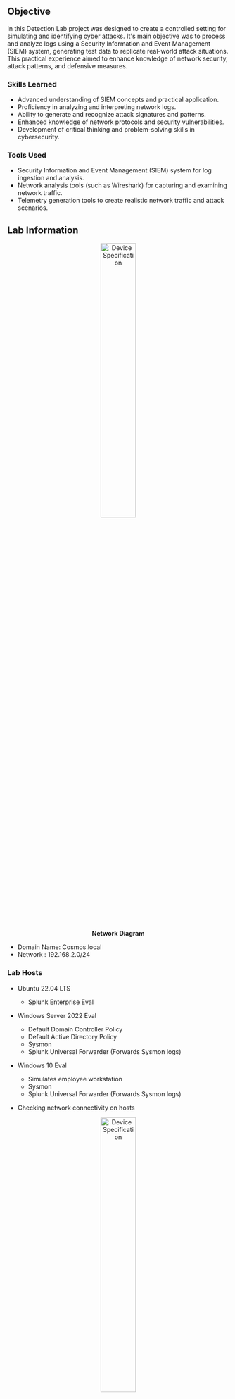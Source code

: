 ## Objective

In this Detection Lab project was designed to create a controlled setting for simulating and identifying cyber attacks. It's main objective was to process and analyze logs using a Security Information and Event Management (SIEM) system, generating test data to replicate real-world attack situations. This practical experience aimed to enhance knowledge of network security, attack patterns, and defensive measures.

### Skills Learned

- Advanced understanding of SIEM concepts and practical application.
- Proficiency in analyzing and interpreting network logs.
- Ability to generate and recognize attack signatures and patterns.
- Enhanced knowledge of network protocols and security vulnerabilities.
- Development of critical thinking and problem-solving skills in cybersecurity.

### Tools Used

- Security Information and Event Management (SIEM) system for log ingestion and analysis.
- Network analysis tools (such as Wireshark) for capturing and examining network traffic.
- Telemetry generation tools to create realistic network traffic and attack scenarios.

## Lab Information

<p align="center">
<img src="https://imgur.com/VUDviOE.png" height="40%" width="40%" alt="Device Specification"/>
<br/>
<b>Network Diagram</b>
<br/>

- Domain Name: Cosmos.local
- Network : 192.168.2.0/24
 
### Lab Hosts

- Ubuntu 22.04 LTS
  - Splunk Enterprise Eval
- Windows Server 2022 Eval
  - Default Domain Controller Policy
  - Default Active Directory Policy
  - Sysmon 
  - Splunk Universal Forwarder (Forwards Sysmon logs)
- Windows 10 Eval
  - Simulates employee workstation
  - Sysmon  
  - Splunk Universal Forwarder (Forwards Sysmon logs)  

- Checking network connectivity on hosts
<p align="center">
<img src="https://imgur.com/HDXm454.png" height="40%" width="40%" alt="Device Specification"/>
<br/>
<b>Splunk Server IP Address and status is running</b>
<br/>

<p align="center">
<img src="https://imgur.com/dojFuld.png" height="40%" width="40%" alt="Device Specification"/>
<br/>
<b>Splunk Server reachability</b>
<br/>

<p align="center">
<img src="https://imgur.com/GPotYqu.png" height="40%" width="40%" alt="Device Specification"/>
<br/>
<b>Windows Active Directory IP Address</b>
<br/>

<p align="center">
<img src="https://imgur.com/dyB5kNl.png" height="40%" width="40%" alt="Device Specification"/>
<br/>
<b>Windows Active Directory reachability</b>
<br/>

<p align="center">
<img src="https://imgur.com/XsJS2FY.png" height="40%" width="40%" alt="Device Specification"/>
<br/>
<b>Windows workstation's IP Address and reachability</b>
<br/>

- Generate traffic
<p align="center">
<img src="https://imgur.com/66kVQSi.png" height="40%" width="40%" alt="Device Specification"/>
<br/>
<b>Attacker's machine in a failed RDP login attempt</b>
<br/>

<p align="center">
<img src="https://imgur.com/sdEiePr.png" height="40%" width="40%" alt="Device Specification"/>
<br/>
<b>Attacker's machine in a successful RDP login attempt</b>
<br/>

<p align="center">
<img src="https://imgur.com/O5zdAEo.png" height="40%" width="40%" alt="Device Specification"/>
<br/>
<b>Windows workstation simulating the Atomic Red Team technique id T1136.001. Which map back to MITRE ATT&CK framework, Persistenc>Create Local Account.</b>
<br/>

<p align="center">
<img src="https://imgur.com/hC7yL2e.png" height="40%" width="40%" alt="Device Specification"/>
<br/>
<b>Windows workstation simulating the Atomic Red Team technique id T1059.001. Which map back to MITRE ATT&CK framework, Execution>Command and Scripting Interpreter>Powershell.</b>
<br/>

- SIEM's log ingestion and analysis
<p align="center">
<img src="https://imgur.com/yJS9mWp.png" height="40%" width="40%" alt="Device Specification"/>
<br/>
<b>Splunk Event Code 4625. Failed RDP login attempt</b>
<br/>

<p align="center">
<img src="https://imgur.com/e9gRIKb.png" height="40%" width="40%" alt="Device Specification"/>
<br/>
<img src="https://imgur.com/Z0jkymB.png" height="40%" width="40%" alt="Device Specification"/>
<br/>
<b>Splunk Event Code 4624. Successful RDP login attempt</b>
<br/>

<p align="center">
<img src="https://imgur.com/kJGXoj4.png" height="40%" width="40%" alt="Device Specification"/>
<br/>
<img src="https://imgur.com/qH6dgTv.png" height="40%" width="40%" alt="Device Specification"/>
<br/>
<img src="https://imgur.com/2rxwYU5.png" height="40%" width="40%" alt="Device Specification"/>
<br/>
<img src="https://imgur.com/R7EEJrr.png" height="40%" width="40%" alt="Device Specification"/>
<br/>
<img src="https://imgur.com/2XE3vHA.png" height="40%" width="40%" alt="Device Specification"/>
<br/>
<img src="https://imgur.com/lhVp402.png" height="40%" width="40%" alt="Device Specification"/>
<br/>
<b>Splunk on T1136.001. Which map back to MITRE ATT&CK framework, Persistenc>Create Local Account</b>
<br/>

<p align="center">
<img src="https://imgur.com/VZ8TLS3.png" height="40%" width="40%" alt="Device Specification"/>
<br/>
<img src="https://imgur.com/gMMiZfi.png" height="40%" width="40%" alt="Device Specification"/>
<br/>
<b>Splunk on T1059.001. Which map back to MITRE ATT&CK framework, Execution>Command and Scripting Interpreter>Powershell</b>
<br/>

- Wireshark's network capture
<p align="center">
<img src="https://imgur.com/40okXRH.png" height="40%" width="40%" alt="Device Specification"/>
<br/>
<b>Imported the captured pcap file of RDP brute force activity to Wireshark</b>
<br/>

<p align="center">
<img src="https://imgur.com/boxgZA0.png" height="40%" width="40%" alt="Device Specification"/>
<br/>
<b>Analyze connectivity Duration between Client & Host. Noticed the duration tab, it takes 0.2 seconds on each succeeding attempts, which a clear indication of a brute force activity.</b>
<br/>

## Outcome
- Talk about what you achieved, attach screenshots.

- Windows Server 2022 Eval
  - Installed, configured and promoted as Domain Controller
  - Created domain user accounts
  - Installed and applied custom configuration to Splunk (inputs.conf) and Sysmon (sysmonconfig.xml)

- Windows 10 Pro Eval
  - Installed and applied custom configuration to Splunk(inputs.conf) and Sysmon (sysmonconfig.xml)
  - Joined the Domain
  - Domain user account logged-in
  - Install and setup Atomic Red Team
   - Performed Invoke-AtomicTest based on MITRE ATT&CK framework; 
     - Persistence > Create account (T1136.001)
     - Command and scripting interpreter > PowerShell (T1059.001)

- Attack Machine
  - Using Kali Linux, performed brute force attack using crowbar.

- Should have set up safeguards
  - Follow Company's Acceptable Use Policy.
  - Disable any unnecessary services, such as the Remote Desktop feature in this case.
  - Use a long and complex password for Remote Desktop if it is required in your environment.
  - Implement Zero Trust architecture. Endpoints are verified each time they connect to services and resources on the network.
  - As time advances, so do the organization's security requirements. Ensure that the necessary security measures are implemented.

## Acknowledgements
- [Splunk](https://www.splunk.com)
- [Sysmon](https://learn.microsoft.com/en-us/sysinternals/downloads/sysmon)
- Splunk Inputs.conf inspired from [MyDFIR](https://github.com/MyDFIR/Active-Directory-Project)
- Sysmon config inspired from [Olaf Hartong](https://github.com/olafhartong/sysmon-modular)
  
